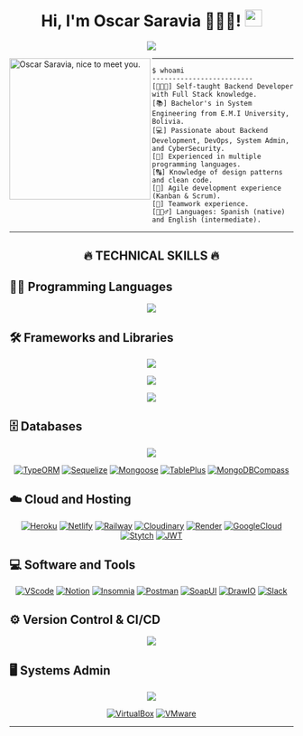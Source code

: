 <h1 align="center">
Hi, I'm Oscar Saravia 🙋🏻‍♂️!
  <img src="https://media.giphy.com/media/hvRJCLFzcasrR4ia7z/giphy.gif" width="30">
</h1>

<p align="center">
  <a href="https://github.com/DenverCoder1/readme-typing-svg">
    <img src="https://readme-typing-svg.herokuapp.com?lines=Backend+Development;DevOps;Freelancer;System+Admin;CyberSecurityDS%20|%20AI%20|%20ML%20Enthusiastic;Always%20learning%20new%20things&center=true&width=380&height=45">
  </a>
</p>

<img align="left" src="https://i.pinimg.com/736x/9b/78/eb/9b78eb01f4c2ba44165178de50462fba.jpg" alt="Oscar Saravia, nice to meet you." width="250" />
<hr>

```
$ whoami
-------------------------
[🧑🏻‍💻] Self-taught Backend Developer with Full Stack knowledge.
[📚] Bachelor's in System Engineering from E.M.I University, Bolivia.
[💻] Passionate about Backend Development, DevOps, System Admin, and CyberSecurity.
[🚀] Experienced in multiple programming languages.
[🔠] Knowledge of design patterns and clean code.
[🔰] Agile development experience (Kanban & Scrum).
[👥] Teamwork experience.
[🙋🏻‍♂️] Languages: Spanish (native) and English (intermediate).
```

<hr>

<div align="center">
  <h2>🔥 TECHNICAL SKILLS 🔥</h2>
</div>

## 👨‍💻 Programming Languages

<p align="center">
  <img src="https://skillicons.dev/icons?i=javascript,typescript,python,bash,php&perline=14" />
</p>

## 🛠️ Frameworks and Libraries

<p align="center">
  <img src="https://skillicons.dev/icons?i=nodejs,express,nestjs,laravel&perline=14" />
</p>

<p align="center">
  <img src="https://skillicons.dev/icons?i=npm,yarn,graphql,fastapi,jest,sequelize,pnpm&perline=14" />
</p>

<p align="center">
  <img src="https://skillicons.dev/icons?i=vite,materialui,bootstrap,react&perline=14" />
</p>

## 🗄️ Databases

<p align="center">
  <img src="https://skillicons.dev/icons?i=postgresql,mongodb,prisma,sqlite&perline=14" />
</p>

<p align="center">
  <a href="#"><img alt="TypeORM" src="https://img.shields.io/badge/TypeORM%20-%23FF5733.svg?logo=typeorm&logoColor=white"></a>
  <a href="#"><img alt="Sequelize" src="https://img.shields.io/badge/Sequelize%20-%2366CCFF.svg?logo=sequelize&logoColor=white"></a>
  <a href="#"><img alt="Mongoose" src="https://img.shields.io/badge/Mongoose%20-%23880000.svg?logo=mongoose&logoColor=white"></a>
  <a href="#"><img alt="TablePlus" src="https://img.shields.io/badge/TablePlus%20-%23FFCC00.svg?logo=tableplus&logoColor=black"></a>
  <a href="#"><img alt="MongoDBCompass" src="https://img.shields.io/badge/MongoDBCompass%20-%2347A248.svg?logo=mongodb&logoColor=white"></a>
</p>

## ☁️ Cloud and Hosting

<p align="center">
  <a href="#"><img alt="Heroku" src="https://img.shields.io/badge/Heroku%20-%23430098.svg?logo=heroku&logoColor=white"></a>
  <a href="#"><img alt="Netlify" src="https://img.shields.io/badge/Netlify%20-%2300C7B7.svg?logo=netlify&logoColor=white"></a>
  <a href="#"><img alt="Railway" src="https://img.shields.io/badge/Railway%20-%230B0D0E.svg?logo=railway&logoColor=white"></a>
  <a href="#"><img alt="Cloudinary" src="https://img.shields.io/badge/Cloudinary%20-%23F6C915.svg?logo=cloudinary&logoColor=white"></a>
  <a href="#"><img alt="Render" src="https://img.shields.io/badge/Render%20-%2346E3B7.svg?logo=render&logoColor=white"></a>
  <a href="#"><img alt="GoogleCloud" src="https://img.shields.io/badge/GoogleCloud%20-%234285F4.svg?logo=googlecloud&logoColor=white"></a>
  <a href="#"><img alt="Stytch" src="https://img.shields.io/badge/Stytch%20-%23001E60.svg?logo=stripe&logoColor=white"></a>
  <a href="#"><img alt="JWT" src="https://img.shields.io/badge/JWT%20-%23000000.svg?logo=jsonwebtokens&logoColor=white"></a>
</p>

## 💻 Software and Tools

<p align="center">
  <a href="#"><img alt="VScode" src="https://img.shields.io/badge/Visual Studio Code%20-%23007ACC.svg?logo=visualstudiocode&logoColor=white"></a>
  <a href="#"><img alt="Notion" src="https://img.shields.io/badge/Notion%20-%23000000.svg?logo=notion&logoColor=white"></a>
  <a href="#"><img alt="Insomnia" src="https://img.shields.io/badge/Insomnia%20-%235841A6.svg?logo=insomnia&logoColor=white"></a>
  <a href="#"><img alt="Postman" src="https://img.shields.io/badge/Postman%20-%23FF6C37.svg?logo=postman&logoColor=white"></a>
  <a href="#"><img alt="SoapUI" src="https://img.shields.io/badge/SoapUI%20-%23009933.svg?logo=soapui&logoColor=white"></a>
  <a href="#"><img alt="DrawIO" src="https://img.shields.io/badge/DrawIO%20-%23F08705.svg?logo=drawio&logoColor=white"></a>
  <a href="#"><img alt="Slack" src="https://img.shields.io/badge/Slack%20-%234A154B.svg?logo=slack&logoColor=white"></a>
</p>

## ⚙️ Version Control & CI/CD

<p align="center">
  <img src="https://skillicons.dev/icons?i=git,github,docker,kubernetes&perline=14" />
</p>

## 🖥️ Systems Admin

<p align="center">
  <img src="https://skillicons.dev/icons?i=windows,neovim,linux,arch,kali,redhat,debian,ubuntu&perline=14" />
</p>

<p align="center">
  <a href="#"><img alt="VirtualBox" src="https://img.shields.io/badge/VirtualBox%20-%23183A61.svg?logo=virtualbox&logoColor=white"></a>
  <a href="#"><img alt="VMware" src="https://img.shields.io/badge/VMware%20-%23607078.svg?logo=vmware&logoColor=white"></a>
</p>

---

